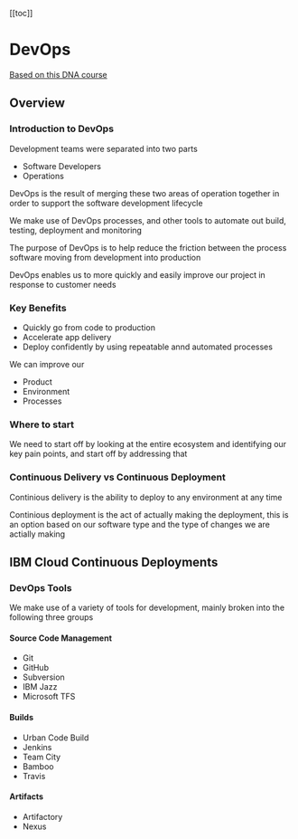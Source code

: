 [[toc]]

# DevOps

[Based on this DNA course](https://developer.ibm.com/africa/skills/DevOps/)

## Overview

### Introduction to DevOps

Development teams were separated into two parts

- Software Developers
- Operations

DevOps is the result of merging these two areas of operation together in order to support the software development lifecycle

We make use of DevOps processes, and other tools to automate out build, testing, deployment and monitoring

The purpose of DevOps is to help reduce the friction between the process software moving from development into production

DevOps enables us to more quickly and easily improve our project in response to customer needs

### Key Benefits

- Quickly go from code to production
- Accelerate app delivery
- Deploy confidently by using repeatable annd automated processes

We can improve our

- Product
- Environment
- Processes

### Where to start

We need to start off by looking at the entire ecosystem and identifying our key pain points, and start off by addressing that

### Continuous Delivery vs Continuous Deployment

Continious delivery is the ability to deploy to any environment at any time

Continious deployment is the act of actually making the deployment, this is an option based on our software type and the type of changes we are actially making

## IBM Cloud Continuous Deployments

### DevOps Tools

We make use of a variety of tools for development, mainly broken into the following three groups

#### Source Code Management

- Git
- GitHub
- Subversion
- IBM Jazz
- Microsoft TFS

#### Builds

- Urban Code Build
- Jenkins
- Team City
- Bamboo
- Travis

#### Artifacts

- Artifactory
- Nexus
